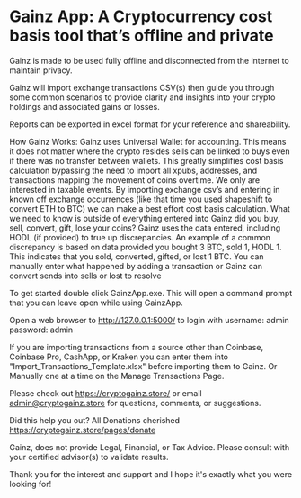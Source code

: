 # Gainz App: A Cryptocurrency cost basis tool that’s offline and private

Gainz is made to be used fully offline and disconnected from the internet to maintain privacy.

Gainz will import exchange transactions CSV(s) then guide you through some common scenarios to provide clarity and insights into your crypto holdings and associated gains or losses.

Reports can be exported in excel format for your reference and shareability.

How Gainz Works:
Gainz uses Universal Wallet for accounting. This means it does not matter where the crypto resides sells can be linked to buys even if there was no transfer between wallets. This greatly simplifies cost basis calculation bypassing the need to import all xpubs, addresses, and transactions mapping the movement of coins overtime. We only are interested in taxable events. By importing exchange csv’s and entering in known off exchange occurrences (like that time you used shapeshift to convert ETH to BTC) we can make a best effort cost basis calculation. What we need to know is outside of everything entered into Gainz did you buy, sell, convert, gift, lose your coins? Gainz uses the data entered, including HODL (if provided) to true up discrepancies. An example of a common discrepancy is based on data provided you bought 3 BTC, sold 1, HODL 1. This indicates that you sold, converted, gifted, or lost 1 BTC. You can manually enter what happened by adding a transaction or Gainz can convert sends into sells or lost to resolve


To get started double click GainzApp.exe. This will open a command prompt that you can leave open while using GainzApp. 

Open a web browser to http://127.0.0.1:5000/ to login with username: admin password: admin

If you are importing transactions from a source other than Coinbase, Coinbase Pro, CashApp, or Kraken you can enter them into "Import_Transactions_Template.xlsx" before importing them to Gainz. 
Or 
Manually one at a time on the Manage Transactions Page. 

Please check out https://cryptogainz.store/ or email admin@cryptogainz.store for questions, comments, or suggestions.

Did this help you out? All Donations cherished https://cryptogainz.store/pages/donate

Gainz, does not provide Legal, Financial, or Tax Advice. Please consult with your certified advisor(s) to validate results.

Thank you for the interest and support and I hope it's exactly what you were looking for!
